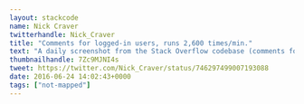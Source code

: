 ```yaml
---
layout: stackcode
name: Nick Craver
twitterhandle: Nick_Craver
title: "Comments for logged-in users, runs 2,600 times/min."
text: "A daily screenshot from the Stack Overflow codebase (comments for logged-in users, runs 2,600 times/min). "
thumbnailhandle: 7Zc9MJNI4s
tweet: https://twitter.com/Nick_Craver/status/746297499007193088
date: 2016-06-24 14:02:43+0000
tags: ["not-mapped"]
---
```

